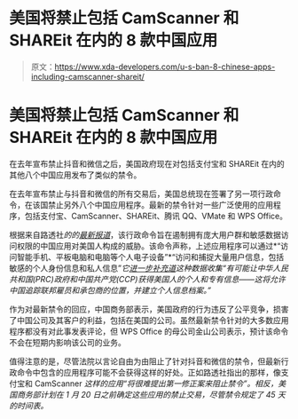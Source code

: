 # 美国将禁止包括 CamScanner 和 SHAREit 在内的 8 款中国应用

> 原文：<https://www.xda-developers.com/u-s-ban-8-chinese-apps-including-camscanner-shareit/>

# 美国将禁止包括 CamScanner 和 SHAREit 在内的 8 款中国应用

在去年宣布禁止抖音和微信之后，美国政府现在对包括支付宝和 SHAREit 在内的其他八个中国应用发布了类似的禁令。

在去年宣布禁止与抖音和微信的所有交易后，美国总统现在签署了另一项行政命令，在该国禁止另外八个中国应用程序。最新的禁令针对一些广泛使用的应用程序，包括支付宝、CamScanner、SHAREit、腾讯 QQ、VMate 和 WPS Office。

根据来自路透社*的的[最新报道](https://in.reuters.com/article/uk-usa-china-tech-exclusive/trump-signs-order-banning-transactions-with-eight-chinese-apps-including-alipay-idINKBN29A2PG)*，该行政命令旨在遏制拥有庞大用户群和敏感数据访问权限的中国应用对美国人构成的威胁。该命令声称，上述应用程序可以通过*“访问智能手机、平板电脑和电脑等个人电子设备”*“访问和捕捉大量用户信息，包括敏感的个人身份信息和私人信息”**它[进一步补充道](https://www.whitehouse.gov/presidential-actions/executive-order-addressing-threat-posed-applications-software-developed-controlled-chinese-companies/)这种数据收集*“有可能让中华人民共和国(PRC)政府和中国共产党(CCP)获得美国人的个人和专有信息——这将允许中国追踪联邦雇员和承包商的位置，并建立个人信息档案。”*

作为对最新禁令的回应，中国商务部表示，美国政府的行为违反了公平竞争，损害了中国公司及其客户的利益，包括在美国的公司。虽然最新禁令针对的大多数应用程序都没有对此事发表评论，但 WPS Office 的母公司金山公司表示，预计该命令不会在短期内影响该公司的业务。

值得注意的是，尽管法院以言论自由为由阻止了针对抖音和微信的禁令，但最新行政命令中包含的应用程序可能不会获得这样的好处。正如路透社指出的那样，像支付宝和 CamScanner *这样的应用“将很难提出第一修正案来阻止禁令”。相反，美国商务部计划在 1 月 20 日之前确定这些应用的禁止交易，尽管禁令规定了 45 天的时间表。*